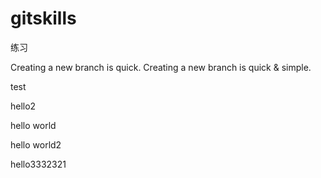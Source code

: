 # gitskills
练习

Creating a new branch is quick.
Creating a new branch is quick & simple.

test

hello2

hello world

hello world2

hello3332321
